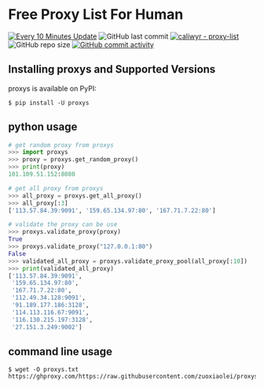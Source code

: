 # Free Proxy List For Human

[![Every 10 Minutes Update](https://github.com/zuoxiaolei/proxys/actions/workflows/cron.yml/badge.svg?branch=main)](https://github.com/zuoxiaolei/proxys/actions/workflows/cron.yml)
![GitHub last commit](https://img.shields.io/github/last-commit/zuoxiaolei/proxys)
[![caliwyr - proxy-list](https://img.shields.io/static/v1?label=zuoxiaolei&message=proxys&color=blue&logo=github)](https://github.com/zuoxiaolei/proxys "Go to GitHub repo")
![GitHub repo size](https://img.shields.io/github/repo-size/zuoxiaolei/proxys)
[![GitHub commit activity](https://img.shields.io/github/commit-activity/m/zuoxiaolei/proxys?logo=commits)](https://github.com/zuoxiaolei/proxys/commits/main)

## Installing proxys and Supported Versions

proxys is available on PyPI:

```console
$ pip install -U proxys
```

## python usage
```python
# get random proxy from proxys
>>> import proxys
>>> proxy = proxys.get_random_proxy()
>>> print(proxy)
101.109.51.152:8080

# get all proxy from proxys
>>> all_proxy = proxys.get_all_proxy()
>>> all_proxy[:3]
['113.57.84.39:9091', '159.65.134.97:80', '167.71.7.22:80']

# validate the proxy can be use
>>> proxys.validate_proxy(proxy)
True
>>> proxys.validate_proxy("127.0.0.1:80")
False
>>> validated_all_proxy = proxys.validate_proxy_pool(all_proxy[:10])
>>> print(validated_all_proxy)
['113.57.84.39:9091',
 '159.65.134.97:80',
 '167.71.7.22:80',
 '112.49.34.128:9091',
 '91.189.177.186:3128',
 '114.113.116.67:9091',
 '116.130.215.197:3128',
 '27.151.3.249:9002']
```

## command line usage
```console
$ wget -O proxys.txt https://ghproxy.com/https://raw.githubusercontent.com/zuoxiaolei/proxys/main/proxys/proxys.txt
```
